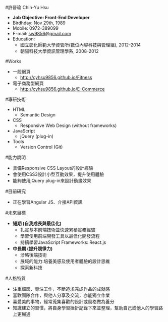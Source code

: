 #許晉瑜 Chin-Yu Hsu

- **Job Objective: Front-End Developer**
- Birdhday: Nov 29th, 1989
- Mobile: 0972-389099
- E-mail: sw9856@gmail.com
- Education: 
	- 國立彰化師範大學資管所(數位內容科技與管理組), 2012-2014
	- 朝陽科技大學資訊管理學系, 2008-2012


#Works

- 一般網頁
    - http://cyhsu9856.github.io/Fitness
- 電子商務型網頁 	
	- http://cyhsu9856.github.io/E-Commerce
	
 
#專研技術

- HTML
	- Semantic Design
- CSS
	- Responsive Web Design (without frameworks)
- JavaScript
	- jQuery (plug-in)
- Tools
	- Version Control (Git)


#能力說明

- 具備Responsive CSS Layout的設計經驗
- 會使用CSS3設計小型互動效果，提升使用體驗
- 能夠使用jQuery plug-in來設計動畫效果


#目前研究

- 正在學習Angular JS、介接API資訊


#未來目標

- **短期 (自我成長與最佳化)**
	- 扎實基本前端技術並快速累積實務經驗
	- 學習使用前端開發工具以最佳化開發流程
	- 持續學習JavaScript Frameworks: React.js
- **中長期 (提升競爭力)**
	- 涉略後端技術
	- 展域的能力:培養美感及使用者體驗的設計思維
    - 探索新科技

#人格特質

- 注重細節、專注工作，不斷追求完成作品的成就感
- 喜歡團隊合作，與他人分享及交流，亦能獨立作業
- 喜愛美的事物，經常蒐集喜歡的設計或風格做為養分
- 知識建立的習慣，將自身學習挫折記錄下來並整理，幫助自己或他人的學習路上更暢通





